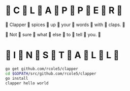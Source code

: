 # 👏 C 👏 L 👏 A 👏 P 👏 P 👏 E 👏 R 👏

👏 Clapper 👏 spices 👏 up 👏 your 👏 words 👏 with 👏 claps. 👏

👏 Not 👏 sure 👏 what 👏 else 👏 to 👏 tell 👏 you. 👏

# 👏 I 👏 N 👏 S 👏 T 👏 A 👏 L 👏 L 👏
```bash
go get github.com/rcole5/clapper
cd $GOPATH/src/github.com/rcole5/clapper
go install
clapper hello world
```
